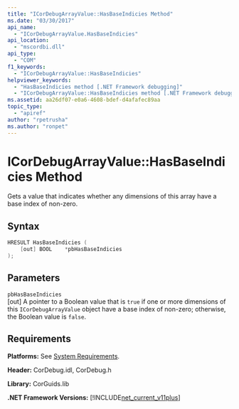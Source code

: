 ```yaml
---
title: "ICorDebugArrayValue::HasBaseIndicies Method"
ms.date: "03/30/2017"
api_name: 
  - "ICorDebugArrayValue.HasBaseIndicies"
api_location: 
  - "mscordbi.dll"
api_type: 
  - "COM"
f1_keywords: 
  - "ICorDebugArrayValue::HasBaseIndicies"
helpviewer_keywords: 
  - "HasBaseIndicies method [.NET Framework debugging]"
  - "ICorDebugArrayValue::HasBaseIndicies method [.NET Framework debugging]"
ms.assetid: aa26df07-e0a6-4608-bdef-d4afafec89aa
topic_type: 
  - "apiref"
author: "rpetrusha"
ms.author: "ronpet"
---
```

# ICorDebugArrayValue::HasBaseIndicies Method
Gets a value that indicates whether any dimensions of this array have a base index of non-zero.  
  
## Syntax  
  
```cpp  
HRESULT HasBaseIndicies (  
    [out] BOOL    *pbHasBaseIndicies  
);  
```  
  
## Parameters  
 `pbHasBaseIndicies`  
 [out] A pointer to a Boolean value that is `true` if one or more dimensions of this `ICorDebugArrayValue` object have a base index of non-zero; otherwise, the Boolean value is `false`.  
  
## Requirements  
 **Platforms:** See [System Requirements](../../../../docs/framework/get-started/system-requirements.md).  
  
 **Header:** CorDebug.idl, CorDebug.h  
  
 **Library:** CorGuids.lib  
  
 **.NET Framework Versions:** [!INCLUDE[net_current_v11plus](../../../../includes/net-current-v11plus-md.md)]
